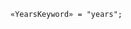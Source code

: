 <!-- This file is generated automatically by infrastructure scripts. Please don't edit by hand. -->

```{ .ebnf .slang-ebnf #YearsKeyword }
«YearsKeyword» = "years";
```
